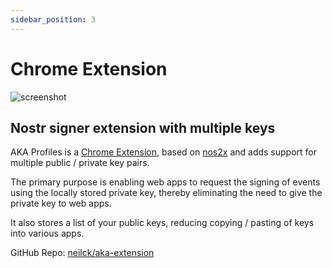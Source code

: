 ```yaml
---
sidebar_position: 3
---
```


# Chrome Extension

![screenshot](/img/extension.png "Extension Screenshot")

## Nostr signer extension with multiple keys

AKA Profiles is a [Chrome Extension](https://chrome.google.com/webstore/detail/aka-profiles/ncmflpbbagcnakkolfpcpogheckolnad), based on [nos2x](https://github.com/fiatjaf/nos2x) and adds support for multiple public / private key pairs.

The primary purpose is enabling web apps to request the signing of events using the locally stored private key, thereby eliminating the need to give the private key to web apps.

It also stores a list of your public keys, reducing copying / pasting of keys into various apps.

GitHub Repo: [neilck/aka-extension](https://github.com/neilck/aka-extension/tree/master)
